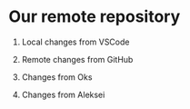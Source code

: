# Our remote repository

1. Local changes from VSCode

2. Remote changes from GitHub

3. Changes from Oks

4. Changes from Aleksei 

